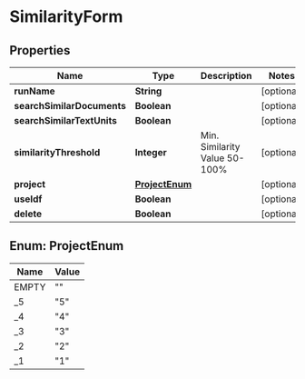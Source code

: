 

# SimilarityForm


## Properties

Name | Type | Description | Notes
------------ | ------------- | ------------- | -------------
**runName** | **String** |  |  [optional]
**searchSimilarDocuments** | **Boolean** |  |  [optional]
**searchSimilarTextUnits** | **Boolean** |  |  [optional]
**similarityThreshold** | **Integer** | Min. Similarity Value 50-100% |  [optional]
**project** | [**ProjectEnum**](#ProjectEnum) |  |  [optional]
**useIdf** | **Boolean** |  |  [optional]
**delete** | **Boolean** |  |  [optional]



## Enum: ProjectEnum

Name | Value
---- | -----
EMPTY | &quot;&quot;
_5 | &quot;5&quot;
_4 | &quot;4&quot;
_3 | &quot;3&quot;
_2 | &quot;2&quot;
_1 | &quot;1&quot;



